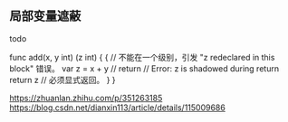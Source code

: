 ## 局部变量遮蔽
todo

func add(x, y int) (z int) {
    { // 不能在一个级别，引发 "z redeclared in this block" 错误。
        var z = x + y
        // return   // Error: z is shadowed during return
        return z // 必须显式返回。
    }
}

https://zhuanlan.zhihu.com/p/351263185
https://blog.csdn.net/dianxin113/article/details/115009686